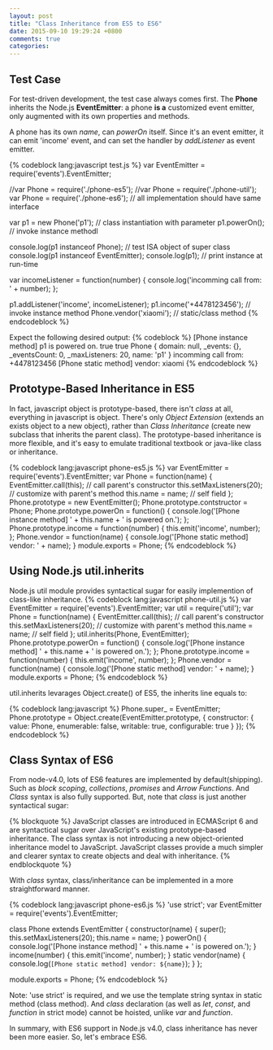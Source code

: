 ```yaml
---
layout: post
title: "Class Inheritance from ES5 to ES6"
date: 2015-09-10 19:29:24 +0800
comments: true
categories:
---
```


## Test Case
For test-driven development, the test case always comes first. The **Phone** inherits the Node.js **EventEmitter**: a phone **is a** customized event emitter, only augmented with its own properties and methods.

A phone has its own *name*, can *powerOn* itself.
Since it's an event emitter, it can emit 'income' event, and can set the handler by *addListener* as event emitter.

{% codeblock lang:javascript test.js %}
var EventEmitter = require('events').EventEmitter;

//var Phone = require('./phone-es5');
//var Phone = require('./phone-util');
var Phone = require('./phone-es6');   // all implementation should have same interface

var p1 = new Phone('p1');             // class instantiation with parameter
p1.powerOn();                         // invoke instance methodl

console.log(p1 instanceof Phone);     // test ISA object of super class
console.log(p1 instanceof EventEmitter);
console.log(p1);                      // print instance at run-time

var incomeListener = function(number) {
    console.log('incomming call from: ' + number);
};

p1.addListener('income', incomeListener);
p1.income('+4478123456');             // invoke instance method
Phone.vendor('xiaomi');               // static/class method
{% endcodeblock %}

Expect the following desired output:
{% codeblock %}
[Phone instance method] p1 is powered on.
true
true
Phone {
  domain: null,
  _events: {},
  _eventsCount: 0,
  _maxListeners: 20,
  name: 'p1' }
incomming call from: +4478123456
[Phone static method] vendor: xiaomi
{% endcodeblock %}

## Prototype-Based Inheritance in ES5
In fact, javascript object is prototype-based, there isn't *class* at all, everything in javascript is object.
There's only *Object Extension* (extends an exists object to a new object), rather than *Class Inheritance* (create new subclass that inherits the parent class). The prototype-based inheritance is more flexible, and it's easy to emulate traditional textbook or java-like class or inheritance.

{% codeblock lang:javascript phone-es5.js %}
var EventEmitter = require('events').EventEmitter;
var Phone = function(name) {
  EventEmitter.call(this);    // call parent's constructor
  this.setMaxListeners(20);   // customize with parent's method
  this.name = name;           // self field
};
Phone.prototype = new EventEmitter();
Phone.prototype.contstructor = Phone;
Phone.prototype.powerOn = function() {
  console.log('[Phone instance method] ' + this.name + ' is powered on.');
};
Phone.prototype.income = function(number) {
  this.emit('income', number);
};
Phone.vendor = function(name) {
  console.log('[Phone static method] vendor: ' + name);
}
module.exports = Phone;
{% endcodeblock %}

## Using Node.js util.inherits
Node.js util module provides syntactical sugar for easily implemention of class-like inheritance.
{% codeblock lang:javascript phone-util.js %}
var EventEmitter = require('events').EventEmitter;
var util = require('util');
var Phone = function(name) {
  EventEmitter.call(this);    // call parent's constructor
  this.setMaxListeners(20);   // customize with parent's method
  this.name = name;           // self field
};
util.inherits(Phone, EventEmitter);
Phone.prototype.powerOn = function() {
  console.log('[Phone instance method] ' + this.name + ' is powered on.');
};
Phone.prototype.income = function(number) {
  this.emit('income', number);
};
Phone.vendor = function(name) {
  console.log('[Phone static method] vendor: ' + name);
}
module.exports = Phone;
{% endcodeblock %}

util.inherits levarages Object.create() of ES5, the inherits line equals to:

{% codeblock lang:javascript %}
Phone.super_ = EventEmitter;
Phone.prototype = Object.create(EventEmitter.prototype, {
  constructor: {
    value: Phone,
    enumerable: false,
    writable: true,
    configurable: true
  }
});
{% endcodeblock %}

## Class Syntax of ES6
From node-v4.0, lots of ES6 features are implemented by default(shipping). Such as *block scoping*, *collections*, *promises* and *Arrow Functions*. And *Class* syntax is also fully supported. But, note that *class* is just another syntactical sugar:

{% blockquote %}
JavaScript classes are introduced in ECMAScript 6 and are syntactical sugar over JavaScript's existing prototype-based inheritance.
The class syntax is not introducing a new object-oriented inheritance model to JavaScript.
JavaScript classes provide a much simpler and clearer syntax to create objects and deal with inheritance.
{% endblockquote %}

With *class* syntax, class/inheritance can be implemented in a more straightforward manner.

{% codeblock lang:javascript phone-es6.js %}
'use strict';
var EventEmitter = require('events').EventEmitter;

class Phone extends EventEmitter {
  constructor(name) {
    super();
    this.setMaxListeners(20);
    this.name = name;
  }
  powerOn() {
    console.log('[Phone instance method] ' + this.name + ' is powered on.');
  }
  income(number) {
    this.emit('income', number);
  }
  static vendor(name) {
    console.log(`[Phone static method] vendor: ${name}`);
  }
};

module.exports = Phone;
{% endcodeblock %}

Note: 'use strict' is required, and we use the template string syntax in static method (class method).
And *class* declaration (as well as *let*, *const*, and *function* in strict mode) cannot be hoisted, unlike *var* and *function*.

In summary, with ES6 support in Node.js v4.0, class inheritance has never been more easier. So, let's embrace ES6.
